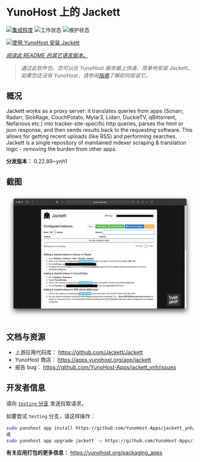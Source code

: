 <!--
注意：此 README 由 <https://github.com/YunoHost/apps/tree/master/tools/readme_generator> 自动生成
请勿手动编辑。
-->

# YunoHost 上的 Jackett

[![集成程度](https://dash.yunohost.org/integration/jackett.svg)](https://dash.yunohost.org/appci/app/jackett) ![工作状态](https://ci-apps.yunohost.org/ci/badges/jackett.status.svg) ![维护状态](https://ci-apps.yunohost.org/ci/badges/jackett.maintain.svg)

[![使用 YunoHost 安装 Jackett](https://install-app.yunohost.org/install-with-yunohost.svg)](https://install-app.yunohost.org/?app=jackett)

*[阅读此 README 的其它语言版本。](./ALL_README.md)*

> *通过此软件包，您可以在 YunoHost 服务器上快速、简单地安装 Jackett。*  
> *如果您还没有 YunoHost，请参阅[指南](https://yunohost.org/install)了解如何安装它。*

## 概况

Jackett works as a proxy server: it translates queries from apps (Sonarr, Radarr, SickRage, CouchPotato, Mylar3, Lidarr, DuckieTV, qBittorrent, Nefarious etc.) into tracker-site-specific http queries, parses the html or json response, and then sends results back to the requesting software. This allows for getting recent uploads (like RSS) and performing searches. Jackett is a single repository of maintained indexer scraping & translation logic - removing the burden from other apps.


**分发版本：** 0.22.89~ynh1

## 截图

![Jackett 的截图](./doc/screenshots/demo.png)

## 文档与资源

- 上游应用代码库： <https://github.com/Jackett/Jackett>
- YunoHost 商店： <https://apps.yunohost.org/app/jackett>
- 报告 bug： <https://github.com/YunoHost-Apps/jackett_ynh/issues>

## 开发者信息

请向 [`testing` 分支](https://github.com/YunoHost-Apps/jackett_ynh/tree/testing) 发送拉取请求。

如要尝试 `testing` 分支，请这样操作：

```bash
sudo yunohost app install https://github.com/YunoHost-Apps/jackett_ynh/tree/testing --debug
或
sudo yunohost app upgrade jackett -u https://github.com/YunoHost-Apps/jackett_ynh/tree/testing --debug
```

**有关应用打包的更多信息：** <https://yunohost.org/packaging_apps>
